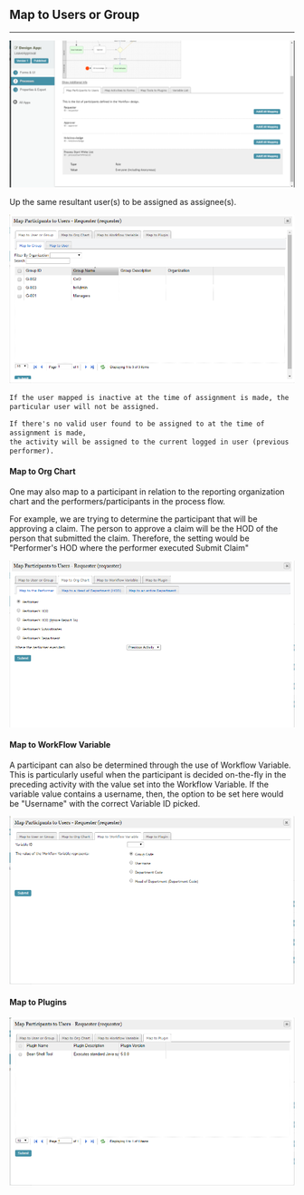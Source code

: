 ## Map to Users or Group ##


---
<img src="https://raw.githubusercontent.com/kinnara-digital-studio/kecak-workflow/master/docs/assets/buildingPlugins-mapParticipantToUsers.png" alt="buildingPlugins-mapParticipantToUsers" />

Up the same resultant user(s) to be assigned as assignee(s).

<img src="https://raw.githubusercontent.com/kinnara-digital-studio/kecak-workflow/master/docs/assets/buildingPlugins-mapToUserOrGroup.png" alt="buildingPlugins-mapToUserOrGroup" />

```
If the user mapped is inactive at the time of assignment is made, the particular user will not be assigned.
```

```
If there's no valid user found to be assigned to at the time of assignment is made,
the activity will be assigned to the current logged in user (previous performer).

```

#### Map to Org Chart ####

One may also map to a participant in relation to the reporting organization chart and the performers/participants in the process flow.

For example, we are trying to determine the participant that will be approving a claim. The person to approve a claim will be the HOD of the person that submitted the claim. Therefore, the setting would be "Performer's HOD where the performer executed Submit Claim"

<img src="https://raw.githubusercontent.com/kinnara-digital-studio/kecak-workflow/master/docs/assets/buildingPlugins-mapToOrgChart.png" alt="buildingPlugins-mapToOrgChart" />

#### Map to WorkFlow Variable ####

A participant can also be determined through the use of Workflow Variable. This is particularly useful when the participant is decided on-the-fly in the preceding activity with the value set into the Workflow Variable. If the variable value contains a username, then, the option to be set here would be "Username" with the correct Variable ID picked.

<img src="https://raw.githubusercontent.com/kinnara-digital-studio/kecak-workflow/master/docs/assets/buildingPlugins-mapToWorkflowVariable.png" alt="buildingPlugins-mapToWorkflowVariable" />

#### Map to Plugins ####

<img src="https://raw.githubusercontent.com/kinnara-digital-studio/kecak-workflow/master/docs/assets/buildingPlugins-mapToPlugins.png" alt="buildingPlugins-mapToPlugins" />
